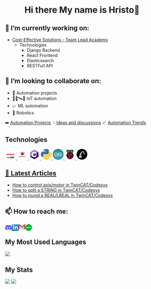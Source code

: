 # <p align="center"> Hi there My name is Hristo👋</p>

<!--
**hganchev/hganchev** is a ✨ _special_ ✨ repository because its `README.md` (this file) appears on your GitHub profile.

Here are some ideas to get you started:

- 🔭 I’m currently working on ...
- 🌱 I’m currently learning ...
- 👯 I’m looking to collaborate on ...
- 🤔 I’m looking for help with ...
- 💬 Ask me about ...
- 📫 How to reach me: ...
- 😄 Pronouns: ...
- ⚡ Fun fact: ...
-->
## 🔭 I’m currently working on: 
  - [Cost-Effective Solutions - Team Lead Academy](https://www.linkedin.com/school/costeffective-solutions/posts/?feedView=all)
      - Technologies
          - Django Backend
          - React Frontend
          - Elasticsearch
          - RESTFull API
       
## 👯 I’m looking to collaborate on:
  - 🦾 Automation projects
  - 📶📡🛰️🤳 IoT automation
  - 📈 ML automation
  - 🤖 Robotics

:arrow_right: [Automation Projects](https://github.com/Technical-Software-Solutions)
:bulb: [Ideas and discussions](https://github.com/orgs/Technical-Software-Solutions/discussions)
:chart_with_upwards_trend: [Automation Trends](https://github.com/Technical-Software-Solutions/industry-automation-trends)

## Technologies 
<a href="https://www.beckhoff.com/en-en/products/automation/twincat/twincat-3-build-4026/"><img src="https://github.com/hganchev/hganchev/blob/main/icons/twincat.png" width="35px"/>
<a href="https://en.wikipedia.org/wiki/CODESYS"><img src="https://github.com/hganchev/hganchev/blob/main/icons/codesys.jpg" width="35px"/>
<a href="https://bg.wikipedia.org/wiki/C_Sharp"><img src="https://github.com/hganchev/hganchev/blob/main/icons/c-icon-logo.png" width="35px"/>
<a href="https://en.wikipedia.org/wiki/Python_(programming_language)"><img src="https://github.com/hganchev/hganchev/blob/main/icons/python-icon-logo.png" width="35px"/>
<a href="https://en.wikipedia.org/wiki/Arduino"><img src="https://github.com/hganchev/hganchev/blob/main/icons/arduino-icon-logo.png" width="35px"/>
<a href="https://en.wikipedia.org/wiki/Raspberry_Pi"><img src="https://github.com/hganchev/hganchev/blob/main/icons/raspberry.png" width="35px"/>
<a href="https://en.wikipedia.org/wiki/Industrial_robot"><img src="https://github.com/hganchev/hganchev/blob/main/icons/industrial-robot-logo-icon.jpg" width="35px"/>

## :newspaper: Latest Articles
- [How to control axis/motor in TwinCAT/Codesys](https://medium.com/@hristo.iliev.ganchev/how-to-control-axis-motor-in-twincat-codesys-d89972621025)
- [How to split a STRING in TwinCAT/Codesys](https://medium.com/@hristo.iliev.ganchev/how-to-split-a-string-in-twincat-77e4b2985dee)
- [How to round a REAL/LREAL in TwinCAT/Codesys](https://medium.com/@hristo.iliev.ganchev/how-to-round-a-real-lreal-in-twincat-d551172555f3)

## <p>📫 How to reach me: </p>
<a href="https://discordapp.com/users/hganchev#7123">
  <img align="left" alt="Discord" width="22px" src="https://github.com/hganchev/hganchev/blob/main/Socials/discord.svg" />
</a>
<a href="https://www.linkedin.com/in/hristo-ganchev-5407806a/">
  <img align="left" alt="LinkedIN" width="22px" src="https://github.com/hganchev/hganchev/blob/main/Socials/Linkedin.png" />
</a>
<a href="mailto:hristo.iliev.ganchev@gmail.com">
  <img align="left" alt="gmail" width="22px" src="https://github.com/hganchev/hganchev/blob/main/Socials/gmail.png" />
</a>
<a href="https://www.fiverr.com/users/hganchev">
  <img align="left" alt="Fiverr" width="22px" src="https://github.com/hganchev/hganchev/blob/main/Socials/fiverr.svg" />
</a>
<br>

## My Most Used Languages
![](https://github-readme-stats.vercel.app/api/top-langs/?username=hganchev&layout=compact&theme=vue&hide=jupyter%20notebook)
<br/>

## My Stats
![](https://github-readme-stats.vercel.app/api?username=hganchev&show_icons=true&hide_title=true&count_private=true&theme=vue)
![](https://github-readme-streak-stats.herokuapp.com/?user=hganchev&theme=vue&hide_border=false)

